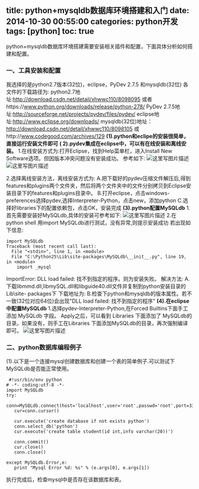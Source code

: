 title: python+mysqldb数据库环境搭建和入门
date: 2014-10-30 00:55:00
categories: python开发
tags: [python]
toc: true
---
python+mysqldb数据库环境搭建需要安装相关插件和配置，下面具体分析如何搭建和配置。
<!--more-->
### **一、工具安装和配置**
我选择的是python2.7版本(32位)，eclipse，PyDev 2.7.5 和mysqldb(32位)
各文件的下载路径为:
python2.7地址:http://download.csdn.net/detail/xhwwc110/8098095
或者https://www.python.org/downloads/release/python-278/
PyDev 2.7.5地址:http://sourceforge.net/projects/pydev/files/pydev/
eclipse地址:http://www.eclipse.org/downloads/
mysqldb(32位)地址：http://download.csdn.net/detail/xhwwc110/8098105
或http://www.codegood.com/archives/129
   **(1).python和eclipe的安装很简单，直接运行安装文件即可**
   **( 2).pydev集成在eclipse中，可以有在线安装和离线安装。**
    1.在线安装方式为:打开Eclipse，找到Help菜单栏，进入Install New Software选项。但因版本冲突问题没有安装成功。  参考如下:
![这里写图片描述](http://img.blog.csdn.net/20151206215136277)
![这里写图片描述](http://img.blog.csdn.net/20151206215155938)

   2.选择离线安装方法，离线安装方式为:
   A.把下载好的pydev压缩文件解压后,得到features和plugins两个文件夹，然后将两个文件夹中的文件分别拷贝到Eclipse安装目录下的features和plugins目录中。
   B.打开eclipse，点击windows-preferences选择pydev,选择Interpreter-Python，点击new，添加python
   C.选择好libraries下的配置依赖包，点击OK，安装完成
 **(3).python配置MySQLdb**
     1.首先需要安装好MySQLdb,具体的安装可参考如下:
	![这里写图片描述](http://img.blog.csdn.net/20151206215234353)
   2.在python shell 用import MySQLdb进行测试，没有异常,则提示安装成功
     若出现如下信息:
 

```
import MySQLdb
Traceback (most recent call last):
  File "<stdin>", line 1, in <module>
  File "C:\Python25\Lib\site-packages\MySQLdb\__init__.py", line 19, in <module>
    import _mysql
```

ImportError: DLL load failed: 找不到指定的程序。则为安装失败。
解决方法:
A.下载libmmd.dll,libmySQL.dll和libguide40.dll文件并复制到python安装目录的Lib\site- packages下
   下载地址为:
B.检查下python和mysqldb的版本属性。若不一致(32位对应64位)会出现"DLL load failed: 找不到指定的程序"
   **(4).在eclipse中配置MySQLdb**
    1.选择pydev-Interpreter-Python,在Forced Builtins下面手工添加 MySQLdb 字段。
Apply之后，可以看到 Libraries 下面添加了 MySQLdb的目录。如果没有，则手工在Libraries 下面添加MySQLdb的目录，再次强制编译即可。
![这里写图片描述](http://img.blog.csdn.net/20151206215334919)

### **二、python数据库编程例子**
 (1).以下是一个连接mysql创建数据库和创建一个表的简单例子.可以测试下MySQLdb是否能正常使用。

```
 #!usr/bin/env python
# -*- coding:utf-8 -*-
import MySQLdb
try:
   conn=MySQLdb.connect(host='localhost',user='root',passwd='root',port=3306)
   cur=conn.cursor()
    
   cur.execute('create database if not exists python')
   conn.select_db('python')
   cur.execute('create table student(id int,info varchar(20))')
    
   conn.commit()
   cur.close()
   conn.close()
 
except MySQLdb.Error,e:
   print "Mysql Error %d: %s" % (e.args[0], e.args[1]) 
```

   
 执行完成后，检查mysql中是否存在该数据库和表。


  
   